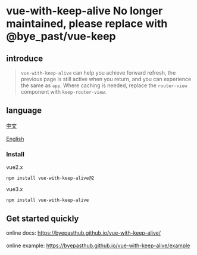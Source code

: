 # vue-with-keep-alive No longer maintained, please replace with @bye_past/vue-keep

## introduce

>`vue-with-keep-alive` can help you achieve forward refresh, the previous page is still active when you return, and you can experience the same as `app`. Where caching is needed, replace the `router-view` component with `keep-router-view`.

## language

<a href="./README.md">中文</a></br>  
<a href="./README_en-US.md">English</a></br>

### Install

vue2.x
```
npm install vue-with-keep-alive@2
```

vue3.x
```
npm install vue-with-keep-alive
```

## Get started quickly

online docs: <a href="https://byepasthub.github.io/vue-with-keep-alive/">https://byepasthub.github.io/vue-with-keep-alive/</a></br>  
online example: <a href="https://byepasthub.github.io/vue-with-keep-alive/example">https://byepasthub.github.io/vue-with-keep-alive/example</a>
